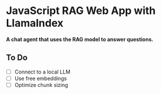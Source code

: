 # JavaScript RAG Web App with LlamaIndex

**A chat agent that uses the RAG model to answer questions.**

## To Do

- [ ] Connect to a local LLM
- [ ] Use free embeddings
- [ ] Optimize chunk sizing
